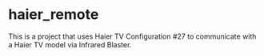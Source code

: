 # haier_remote

This is a project that uses Haier TV Configuration #27 to communicate with a Haier TV model via Infrared Blaster.